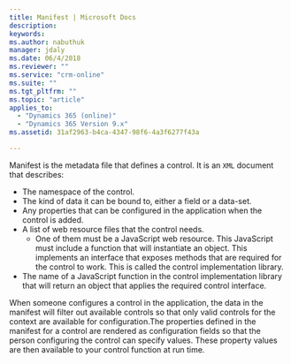 ```yaml
---
title: Manifest | Microsoft Docs
description: 
keywords:
ms.author: nabuthuk
manager: jdaly
ms.date: 06/4/2018
ms.reviewer: ""
ms.service: "crm-online"
ms.suite: ""
ms.tgt_pltfrm: ""
ms.topic: "article"
applies_to: 
  - "Dynamics 365 (online)"
  - "Dynamics 365 Version 9.x"
ms.assetid: 31af2963-b4ca-4347-98f6-4a3f6277f43a

---
```

Manifest is the metadata file that defines a control. It is an `XML` document that describes:

- The namespace of the control.
- The kind of data it can be bound to, either a field or a data-set.
- Any properties that can be configured in the application when the control is added.
- A list of web resource files that the control needs. 
  - One of them must be a JavaScript web resource. This JavaScript must include a function that will instantiate an object. This implements an interface that exposes methods that are required for the control to work. This is called the control implementation library.
- The name of a JavaScript function in the control implementation library that will return an object that applies the required control interface.

When someone configures a control in the application, the data in the manifest will filter out available controls so that only valid controls for the context are available for configuration.The properties defined in the manifest for a control are rendered as configuration fields so that the person configuring the control can specify values. These property values are then available to your control function at run time.
